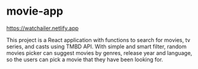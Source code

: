 # movie-app
https://watchailer.netlify.app

This project is a React application with functions to search for movies, tv series, and casts using TMBD API. With simple and smart filter, random movies picker can suggest movies by genres, release year and language, so the users can pick a movie that they have been looking for.

